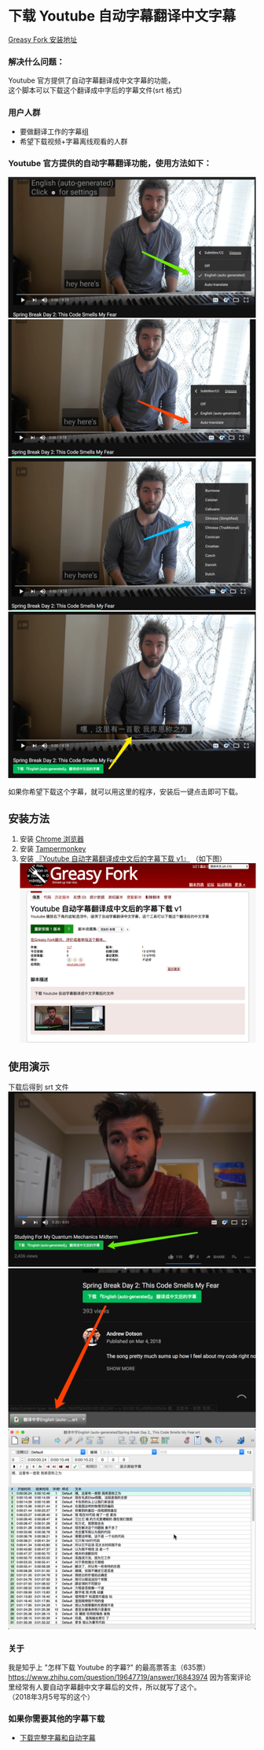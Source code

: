 # 下载 Youtube 自动字幕翻译中文字幕
[Greasy Fork 安装地址](https://greasyfork.org/zh-CN/scripts/39188-youtube-%E8%87%AA%E5%8A%A8%E5%AD%97%E5%B9%95%E7%BF%BB%E8%AF%91%E6%88%90%E4%B8%AD%E6%96%87%E5%90%8E%E7%9A%84%E5%AD%97%E5%B9%95%E4%B8%8B%E8%BD%BD)

### 解决什么问题：        
Youtube 官方提供了自动字幕翻译成中文字幕的功能，   
这个脚本可以下载这个翻译成中字后的字幕文件(srt 格式)   

### 用户人群
* 要做翻译工作的字幕组
* 希望下载视频+字幕离线观看的人群

### Youtube 官方提供的自动字幕翻译功能，使用方法如下：
![1](img/1122.png)
![1](img/2233.png)
![1](img/3344.png)
![1](img/4455.png)   

如果你希望下载这个字幕，就可以用这里的程序，安装后一键点击即可下载。

## 安装方法
1. 安装 [Chrome 浏览器](https://www.google.com/chrome/)
2. 安装 [Tampermonkey](https://chrome.google.com/webstore/detail/tampermonkey/dhdgffkkebhmkfjojejmpbldmpobfkfo?hl=en)
3. 安装 [『Youtube 自动字幕翻译成中文后的字幕下载 v1』](https://greasyfork.org/zh-CN/scripts/39188-youtube-%E8%87%AA%E5%8A%A8%E5%AD%97%E5%B9%95%E7%BF%BB%E8%AF%91%E6%88%90%E4%B8%AD%E6%96%87%E5%90%8E%E7%9A%84%E5%AD%97%E5%B9%95%E4%B8%8B%E8%BD%BD-v1) （如下图）
![1](img/temp.png)


## 使用演示   
下载后得到 srt 文件       
![1](img/2.jpg)
![1](img/6677.png)
![1](img/7788.png)

### 关于
我是知乎上 "怎样下载 Youtube 的字幕?" 的最高票答主（635票）     
https://www.zhihu.com/question/19647719/answer/16843974
因为答案评论里经常有人要自动字幕翻中文字幕后的文件，所以就写了这个。    
（2018年3月5号写的这个）        

### 如果你需要其他的字幕下载
* [下载完整字幕和自动字幕](https://greasyfork.org/zh-CN/scripts/5368-youtube-subtitle-downloader-v20)


